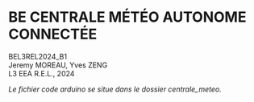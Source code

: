 BE CENTRALE MÉTÉO AUTONOME CONNECTÉE
=====================================================

BEL3REL2024_B1  
Jeremy MOREAU, Yves ZENG  
L3 EEA R.E.L., 2024  

*Le fichier code arduino se situe dans le dossier centrale_meteo.*  

